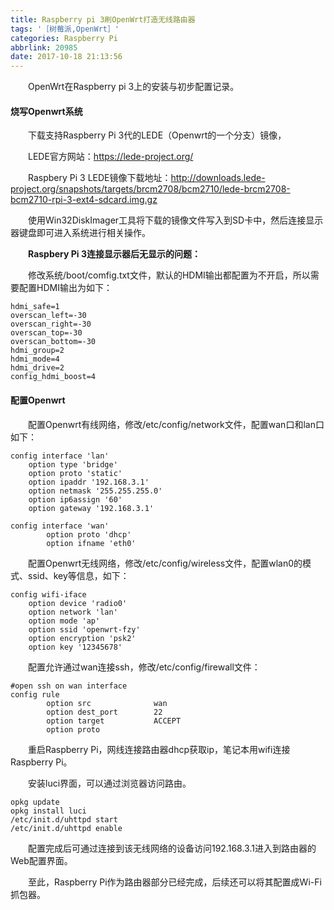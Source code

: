 ```yaml
---
title: Raspberry pi 3刷OpenWrt打造无线路由器
tags: '［树莓派,OpenWrt］'
categories: Raspberry Pi
abbrlink: 20985
date: 2017-10-18 21:13:56
---
```


　　OpenWrt在Raspberry pi 3上的安装与初步配置记录。

<!--more-->

#### 烧写Openwrt系统

　　下载支持Raspberry Pi 3代的LEDE（Openwrt的一个分支）镜像，

　　LEDE官方网站：https://lede-project.org/

　　Raspbery Pi 3 LEDE镜像下载地址：http://downloads.lede-project.org/snapshots/targets/brcm2708/bcm2710/lede-brcm2708-bcm2710-rpi-3-ext4-sdcard.img.gz

　　使用Win32DiskImager工具将下载的镜像文件写入到SD卡中，然后连接显示器键盘即可进入系统进行相关操作。

　　**Raspbery Pi 3连接显示器后无显示的问题：**

　　修改系统/boot/comfig.txt文件，默认的HDMI输出都配置为不开启，所以需要配置HDMI输出为如下：

```
hdmi_safe=1
overscan_left=-30
overscan_right=-30
overscan_top=-30
overscan_bottom=-30
hdmi_group=2
hdmi_mode=4
hdmi_drive=2
config_hdmi_boost=4
```

#### 配置Openwrt

　　配置Openwrt有线网络，修改/etc/config/network文件，配置wan口和lan口如下：

```
config interface 'lan'
    option type 'bridge'
    option proto 'static'
    option ipaddr '192.168.3.1'
    option netmask '255.255.255.0'
    option ip6assign '60'
    option gateway '192.168.3.1'

config interface 'wan'
        option proto 'dhcp'
        option ifname 'eth0'
```

　　配置Openwrt无线网络，修改/etc/config/wireless文件，配置wlan0的模式、ssid、key等信息，如下：

```
config wifi-iface
    option device 'radio0'
    option network 'lan'
    option mode 'ap'
    option ssid 'openwrt-fzy'
    option encryption 'psk2'
    option key '12345678'
```

　　配置允许通过wan连接ssh，修改/etc/config/firewall文件：

```
#open ssh on wan interface
config rule                
        option src              wan
        option dest_port        22
        option target           ACCEPT     
        option proto
```

　　重启Raspberry Pi，网线连接路由器dhcp获取ip，笔记本用wifi连接Raspberry Pi。

　　安装luci界面，可以通过浏览器访问路由。

```
opkg update
opkg install luci
/etc/init.d/uhttpd start
/etc/init.d/uhttpd enable
```

　　配置完成后可通过连接到该无线网络的设备访问192.168.3.1进入到路由器的Web配置界面。

　　至此，Raspberry Pi作为路由器部分已经完成，后续还可以将其配置成Wi-Fi抓包器。
